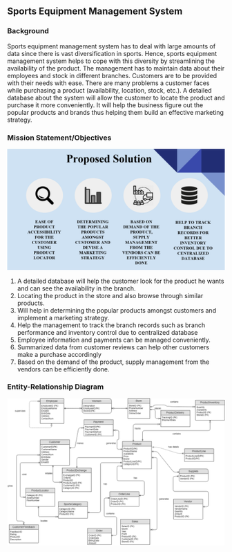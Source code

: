 


## Sports Equipment Management System
### Background
Sports equipment management system has to deal with large amounts of data since there is vast
diversification in sports. Hence, sports equipment management system helps to cope with this
diversity by streamlining the availability of the product. The management has to maintain data
about their employees and stock in different branches. Customers are to be provided with their
needs with ease. There are many problems a customer faces while purchasing a product
(availability, location, stock, etc.). A detailed database about the system will allow the customer
to locate the product and purchase it more conveniently. It will help the business figure out the
popular products and brands thus helping them build an effective marketing strategy.
### Mission Statement/Objectives

![ObjectModel](https://github.com/guravtanvi/Database-Management-And-Database-Design/blob/master/ProposedSolutionDMDD.PNG)

1. A detailed database will help the customer look for the product he wants and can see
the availability in the branch.
2. Locating the product in the store and also browse through similar products.
3. Will help in determining the popular products amongst customers and implement a
marketing strategy.
4. Help the management to track the branch records such as branch performance and
inventory control due to centralized database
5. Employee information and payments can be managed conveniently.
6. Summarized data from customer reviews can help other customers make a purchase
accordingly
7. Based on the demand of the product, supply management from the vendors can be
efficiently done.

### Entity-Relationship Diagram

![ObjectModel](https://github.com/guravtanvi/Database-Management-And-Database-Design/blob/master/Final_ERD.png)
